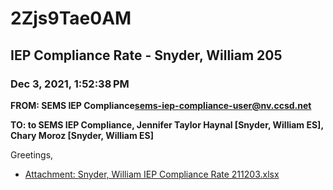 # 2Zjs9Tae0AM
## IEP Compliance Rate - Snyder, William 205
### Dec 3, 2021, 1:52:38 PM
**FROM: SEMS IEP Compliance<sems-iep-compliance-user@nv.ccsd.net>**

**TO: to SEMS IEP Compliance, Jennifer Taylor Haynal [Snyder, William ES], Chary Moroz [Snyder, William ES]**


Greetings,  





* [Attachment: Snyder, William IEP Compliance Rate 211203.xlsx](2Zjs9Tae0AM-attachment-1.xlsx)

